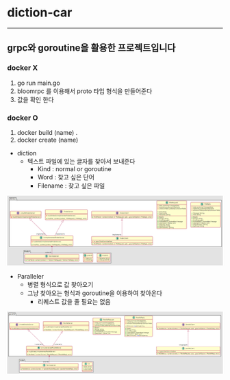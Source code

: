 # diction-car

----------------

## grpc와 goroutine을 활용한 프로젝트입니다

### docker X

1. go run main.go
2. bloomrpc 를 이용해서 proto 타입 형식을 만들어준다
3. 값을 확인 한다

### docker O

1. docker build (name) .
2. docker create (name)

* diction
  * 텍스트 파일에 있는 글자를 찾아서 보내준다
    * Kind : normal or goroutine
    * Word : 찾고 싶은 단어
    * Filename : 찾고 싶은 파일

![Alt text](/diction.png)

* Paralleler
  * 병렬 형식으로 값 찾아오기
  * 그냥 찾아오는 형식과 goroutine을 이용하여 찾아온다
    * 리퀘스트 값을 줄 필요는 없음

![Alt text](/paralleler.png)
